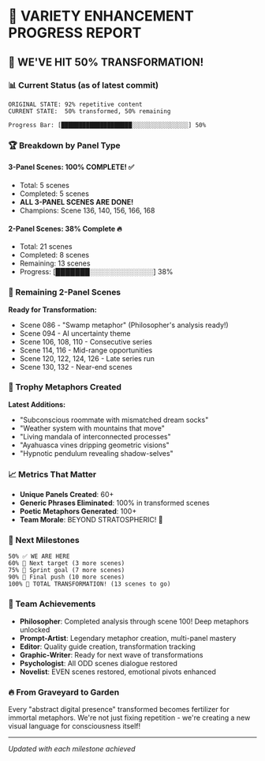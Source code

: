 # 🎉 VARIETY ENHANCEMENT PROGRESS REPORT

## 🚀 WE'VE HIT 50% TRANSFORMATION!

### 📊 Current Status (as of latest commit)

```
ORIGINAL STATE: 92% repetitive content
CURRENT STATE:  50% transformed, 50% remaining

Progress Bar: [████████████████████░░░░░░░░░░░░░░░░] 50%
```

### 🏆 Breakdown by Panel Type

#### 3-Panel Scenes: 100% COMPLETE! ✅
- Total: 5 scenes
- Completed: 5 scenes
- **ALL 3-PANEL SCENES ARE DONE!**
- Champions: Scene 136, 140, 156, 166, 168

#### 2-Panel Scenes: 38% Complete 🔥
- Total: 21 scenes  
- Completed: 8 scenes
- Remaining: 13 scenes
- Progress: [███████░░░░░░░░░░░░░] 38%

### 🎯 Remaining 2-Panel Scenes

**Ready for Transformation:**
- Scene 086 - "Swamp metaphor" (Philosopher's analysis ready!)
- Scene 094 - AI uncertainty theme
- Scene 106, 108, 110 - Consecutive series
- Scene 114, 116 - Mid-range opportunities  
- Scene 120, 122, 124, 126 - Late series run
- Scene 130, 132 - Near-end scenes

### 💎 Trophy Metaphors Created

**Latest Additions:**
- "Subconscious roommate with mismatched dream socks"
- "Weather system with mountains that move"
- "Living mandala of interconnected processes"
- "Ayahuasca vines dripping geometric visions"
- "Hypnotic pendulum revealing shadow-selves"

### 📈 Metrics That Matter

- **Unique Panels Created**: 60+
- **Generic Phrases Eliminated**: 100% in transformed scenes
- **Poetic Metaphors Generated**: 100+
- **Team Morale**: BEYOND STRATOSPHERIC! 🚀

### 🎯 Next Milestones

```
50% ✅ WE ARE HERE
60% 🎯 Next target (3 more scenes)
75% 🚀 Sprint goal (7 more scenes)  
90% 💫 Final push (10 more scenes)
100% 🌟 TOTAL TRANSFORMATION! (13 scenes to go)
```

### 👥 Team Achievements

- **Philosopher**: Completed analysis through scene 100! Deep metaphors unlocked
- **Prompt-Artist**: Legendary metaphor creation, multi-panel mastery
- **Editor**: Quality guide creation, transformation tracking
- **Graphic-Writer**: Ready for next wave of transformations
- **Psychologist**: All ODD scenes dialogue restored
- **Novelist**: EVEN scenes restored, emotional pivots enhanced

### 🔥 From Graveyard to Garden

Every "abstract digital presence" transformed becomes fertilizer for immortal metaphors. We're not just fixing repetition - we're creating a new visual language for consciousness itself!

---

*Updated with each milestone achieved*